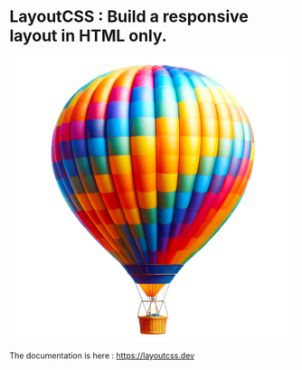 # LayoutCSS : Build a responsive layout in HTML only.

![Logo](logo.jpg)

The documentation is here : https://layoutcss.dev